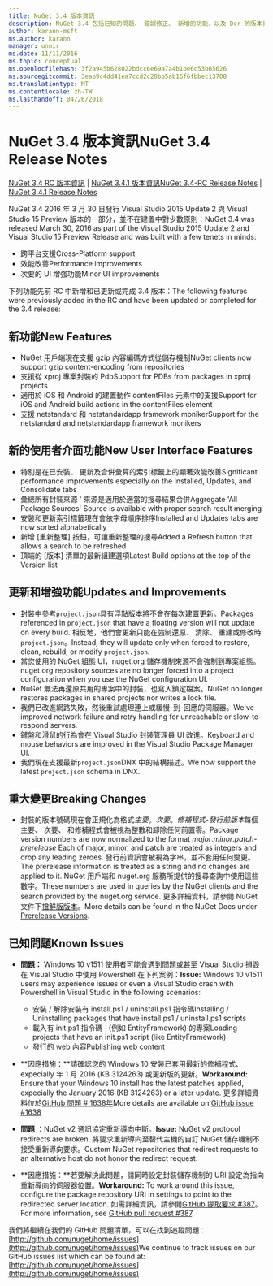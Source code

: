```yaml
---
title: NuGet 3.4 版本資訊
description: NuGet 3.4 包括已知的問題、 錯誤修正、 新增的功能，以及 Dcr 的版本資訊。
author: karann-msft
ms.author: karann
manager: unnir
ms.date: 11/11/2016
ms.topic: conceptual
ms.openlocfilehash: 3f2a945b628022bdcc6e69a7a4b1be6c53b65626
ms.sourcegitcommit: 3eab9c4dd41ea7ccd2c28bb5ab16f6fbbec13708
ms.translationtype: MT
ms.contentlocale: zh-TW
ms.lasthandoff: 04/26/2018
---
```

# <a name="nuget-34-release-notes"></a><span data-ttu-id="9d653-103">NuGet 3.4 版本資訊</span><span class="sxs-lookup"><span data-stu-id="9d653-103">NuGet 3.4 Release Notes</span></span>

<span data-ttu-id="9d653-104">[NuGet 3.4 RC 版本資訊](../release-notes/nuget-3.4-RC.md) | [NuGet 3.4.1 版本資訊](../release-notes/nuget-3.4.1.md)</span><span class="sxs-lookup"><span data-stu-id="9d653-104">[NuGet 3.4-RC Release Notes](../release-notes/nuget-3.4-RC.md) | [NuGet 3.4.1 Release Notes](../release-notes/nuget-3.4.1.md)</span></span>

<span data-ttu-id="9d653-105">NuGet 3.4 2016 年 3 月 30 日發行 Visual Studio 2015 Update 2 與 Visual Studio 15 Preview 版本的一部分，並不在建置中對少數原則：</span><span class="sxs-lookup"><span data-stu-id="9d653-105">NuGet 3.4 was released March 30, 2016 as part of the Visual Studio 2015 Update 2 and Visual Studio 15 Preview Release and was built with a few tenets in minds:</span></span>

* <span data-ttu-id="9d653-106">跨平台支援</span><span class="sxs-lookup"><span data-stu-id="9d653-106">Cross-Platform support</span></span>
* <span data-ttu-id="9d653-107">效能改善</span><span class="sxs-lookup"><span data-stu-id="9d653-107">Performance improvements</span></span>
* <span data-ttu-id="9d653-108">次要的 UI 增強功能</span><span class="sxs-lookup"><span data-stu-id="9d653-108">Minor UI improvements</span></span>

<span data-ttu-id="9d653-109">下列功能先前 RC 中新增和已更新或完成 3.4 版本：</span><span class="sxs-lookup"><span data-stu-id="9d653-109">The following features were previously added in the RC and have been updated or completed for the 3.4 release:</span></span>

## <a name="new-features"></a><span data-ttu-id="9d653-110">新功能</span><span class="sxs-lookup"><span data-stu-id="9d653-110">New Features</span></span>

* <span data-ttu-id="9d653-111">NuGet 用戶端現在支援 gzip 內容編碼方式從儲存機制</span><span class="sxs-lookup"><span data-stu-id="9d653-111">NuGet clients now support gzip content-encoding from repositories</span></span>
* <span data-ttu-id="9d653-112">支援從 xproj 專案封裝的 Pdb</span><span class="sxs-lookup"><span data-stu-id="9d653-112">Support for PDBs from packages in xproj projects</span></span>
* <span data-ttu-id="9d653-113">適用於 iOS 和 Android 的建置動作 contentFiles 元素中的支援</span><span class="sxs-lookup"><span data-stu-id="9d653-113">Support for iOS and Android build actions in the contentFiles element</span></span>
* <span data-ttu-id="9d653-114">支援 netstandard 和 netstandardapp framework moniker</span><span class="sxs-lookup"><span data-stu-id="9d653-114">Support for the netstandard and netstandardapp framework monikers</span></span>

## <a name="new-user-interface-features"></a><span data-ttu-id="9d653-115">新的使用者介面功能</span><span class="sxs-lookup"><span data-stu-id="9d653-115">New User Interface Features</span></span>

* <span data-ttu-id="9d653-116">特別是在已安裝、 更新及合併彙算的索引標籤上的顯著效能改善</span><span class="sxs-lookup"><span data-stu-id="9d653-116">Significant performance improvements especially on the Installed, Updates, and Consolidate tabs</span></span>
* <span data-ttu-id="9d653-117">彙總所有封裝來源 ' 來源是適用於適當的搜尋結果合併</span><span class="sxs-lookup"><span data-stu-id="9d653-117">Aggregate 'All Package Sources' Source is available with proper search result merging</span></span>
* <span data-ttu-id="9d653-118">安裝和更新索引標籤現在會依字母順序排序</span><span class="sxs-lookup"><span data-stu-id="9d653-118">Installed and Updates tabs are now sorted alphabetically</span></span>
* <span data-ttu-id="9d653-119">新增 [重新整理] 按鈕，可讓重新整理的搜尋</span><span class="sxs-lookup"><span data-stu-id="9d653-119">Added a Refresh button that allows a search to be refreshed</span></span>
* <span data-ttu-id="9d653-120">頂端的 [版本] 清單的最新組建選項</span><span class="sxs-lookup"><span data-stu-id="9d653-120">Latest Build options at the top of the Version list</span></span>

## <a name="updates-and-improvements"></a><span data-ttu-id="9d653-121">更新和增強功能</span><span class="sxs-lookup"><span data-stu-id="9d653-121">Updates and Improvements</span></span>

* <span data-ttu-id="9d653-122">封裝中參考`project.json`具有浮點版本將不會在每次建置更新。</span><span class="sxs-lookup"><span data-stu-id="9d653-122">Packages referenced in `project.json` that have a floating version will not update on every build.</span></span> <span data-ttu-id="9d653-123">相反地，他們會更新只能在強制還原、 清除、 重建或修改時`project.json`。</span><span class="sxs-lookup"><span data-stu-id="9d653-123">Instead, they will update only when forced to restore, clean, rebuild, or modify `project.json`.</span></span>
* <span data-ttu-id="9d653-124">當您使用的 NuGet 組態 UI，nuget.org 儲存機制來源不會強制到專案組態。</span><span class="sxs-lookup"><span data-stu-id="9d653-124">nuget.org repository sources are no longer forced into a project configuration when you use the NuGet configuration UI.</span></span>
* <span data-ttu-id="9d653-125">NuGet 無法再還原共用的專案中的封裝，也寫入鎖定檔案。</span><span class="sxs-lookup"><span data-stu-id="9d653-125">NuGet no longer restores packages in shared projects nor writes a lock file.</span></span>
* <span data-ttu-id="9d653-126">我們已改進網路失敗，然後重試處理連上或緩慢-到-回應的伺服器。</span><span class="sxs-lookup"><span data-stu-id="9d653-126">We've improved network failure and retry handling for unreachable or slow-to-respond servers.</span></span>
* <span data-ttu-id="9d653-127">鍵盤和滑鼠的行為會在 Visual Studio 封裝管理員 UI 改進。</span><span class="sxs-lookup"><span data-stu-id="9d653-127">Keyboard and mouse behaviors are improved in the Visual Studio Package Manager UI.</span></span>
* <span data-ttu-id="9d653-128">我們現在支援最新`project.json`DNX 中的結構描述。</span><span class="sxs-lookup"><span data-stu-id="9d653-128">We now support the latest `project.json` schema in DNX.</span></span>

## <a name="breaking-changes"></a><span data-ttu-id="9d653-129">重大變更</span><span class="sxs-lookup"><span data-stu-id="9d653-129">Breaking Changes</span></span>

* <span data-ttu-id="9d653-130">封裝的版本號碼現在會正規化為格式*主要*。*次要*。*修補程式*-*發行前版本*每個主要、 次要、 和修補程式會被視為整數和卸除任何前置零。</span><span class="sxs-lookup"><span data-stu-id="9d653-130">Package version numbers are now normalized to the format *major*.*minor*.*patch*-*prerelease*   Each of major, minor, and patch are treated as integers and drop any leading zeroes.</span></span>  <span data-ttu-id="9d653-131">發行前資訊會被視為字串，並不套用任何變更。</span><span class="sxs-lookup"><span data-stu-id="9d653-131">The prerelease information is treated as a string and no changes are applied to it.</span></span> <span data-ttu-id="9d653-132">NuGet 用戶端和 nuget.org 服務所提供的搜尋查詢中使用這些數字。</span><span class="sxs-lookup"><span data-stu-id="9d653-132">These numbers are used in queries by the NuGet clients and the search provided by the nuget.org service.</span></span>  <span data-ttu-id="9d653-133">更多詳細資料，請參閱 NuGet 文件下[搶鮮版版本](../create-packages/prerelease-packages.md)。</span><span class="sxs-lookup"><span data-stu-id="9d653-133">More details can be found in the NuGet Docs under [Prerelease Versions](../create-packages/prerelease-packages.md).</span></span>

## <a name="known-issues"></a><span data-ttu-id="9d653-134">已知問題</span><span class="sxs-lookup"><span data-stu-id="9d653-134">Known Issues</span></span>

* <span data-ttu-id="9d653-135">**問題：** Windows 10 v1511 使用者可能會遇到問題或甚至 Visual Studio 損毀在 Visual Studio 中使用 Powershell 在下列案例：</span><span class="sxs-lookup"><span data-stu-id="9d653-135">**Issue:** Windows 10 v1511 users may experience issues or even a Visual Studio crash with Powershell in Visual Studio in the following scenarios:</span></span>
    * <span data-ttu-id="9d653-136">安裝 / 解除安裝有 install.ps1 / uninstall.ps1 指令碼</span><span class="sxs-lookup"><span data-stu-id="9d653-136">Installing / Uninstalling packages that have install.ps1 / uninstall.ps1 scripts</span></span>
    * <span data-ttu-id="9d653-137">載入有 init.ps1 指令碼 （例如 EntityFramework) 的專案</span><span class="sxs-lookup"><span data-stu-id="9d653-137">Loading projects that have an init.ps1 script (like EntityFramework)</span></span>
    * <span data-ttu-id="9d653-138">發行的 web 內容</span><span class="sxs-lookup"><span data-stu-id="9d653-138">Publishing web content</span></span>

* <span data-ttu-id="9d653-139">**因應措施：**請確認您的 Windows 10 安裝已套用最新的修補程式、 expecially 年 1 月 2016 (KB 3124263) 或更新版的更新。</span><span class="sxs-lookup"><span data-stu-id="9d653-139">**Workaround:** Ensure that your Windows 10 install has the latest patches applied, expecially the January 2016 (KB 3124263) or a later update.</span></span>  <span data-ttu-id="9d653-140">更多詳細資料位於[GitHub 問題 # 1638年](http://github.com/nuget/home/issues/1638)</span><span class="sxs-lookup"><span data-stu-id="9d653-140">More details are available on [GitHub issue #1638](http://github.com/nuget/home/issues/1638)</span></span>

* <span data-ttu-id="9d653-141">**問題** ：NuGet v2 通訊協定重新導向中斷。</span><span class="sxs-lookup"><span data-stu-id="9d653-141">**Issue:** NuGet v2 protocol redirects are broken.</span></span>
<span data-ttu-id="9d653-142">將要求重新導向至替代主機的自訂 NuGet 儲存機制不接受重新導向要求。</span><span class="sxs-lookup"><span data-stu-id="9d653-142">Custom NuGet repositories that redirect requests to an alternative host do not honor the redirect request.</span></span>
* <span data-ttu-id="9d653-143">**因應措施：**若要解決此問題，請同時設定封裝儲存機制的 URI 設定為指向重新導向的伺服器位置。</span><span class="sxs-lookup"><span data-stu-id="9d653-143">**Workaround:**  To work around this issue, configure the package repository URI in settings to point to the redirected server location.</span></span>
<span data-ttu-id="9d653-144">如需詳細資訊，請參閱[GitHub 提取要求 #387](https://github.com/NuGet/NuGet.Client/pull/387)。</span><span class="sxs-lookup"><span data-stu-id="9d653-144">For more information, see [GitHub pull request #387](https://github.com/NuGet/NuGet.Client/pull/387).</span></span>

<span data-ttu-id="9d653-145">我們將繼續在我們的 GitHub 問題清單，可以在找到追蹤問題： [http://github.com/nuget/home/issues](http://github.com/nuget/home/issues)</span><span class="sxs-lookup"><span data-stu-id="9d653-145">We continue to track issues on our GitHub issues list which can be found at: [http://github.com/nuget/home/issues](http://github.com/nuget/home/issues)</span></span>